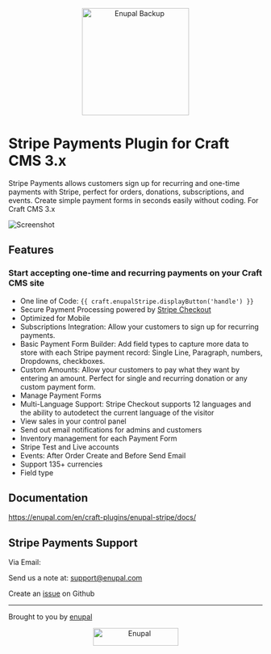 <p align="center">
	<a href="https://enupal.com/en/craft-plugins/enupal-stripe/docs/" target="_blank">
	<img width="212" height="212" src="https://enupal.com/assets/docs/stripe-payments-icon.svg" alt="Enupal Backup"></a>
</p>

# Stripe Payments Plugin for Craft CMS 3.x

Stripe Payments allows customers sign up for recurring and one-time payments with Stripe, perfect for orders, donations, subscriptions, and events. Create simple payment forms in seconds easily without coding. For Craft CMS 3.x

![Screenshot](https://enupal.com/assets/docs/5-paypal.png)

## Features

### Start accepting one-time and recurring payments on your Craft CMS site 

 * One line of Code: `{{ craft.enupalStripe.displayButton('handle') }} `
 * Secure Payment Processing powered by [Stripe Checkout](https://stripe.com/checkout)
 * Optimized for Mobile
 * Subscriptions Integration: Allow your customers to sign up for recurring payments.
 * Basic Payment Form Builder: Add field types to capture more data to store with each Stripe payment record: Single Line, Paragraph, numbers, Dropdowns, checkboxes.
 * Custom Amounts: Allow your customers to pay what they want by entering an amount. Perfect for single and recurring donation or any custom payment form.
 * Manage Payment Forms
 * Multi-Language Support: Stripe Checkout supports 12 languages and the ability to autodetect the current language of the visitor
 * View sales in your control panel
 * Send out email notifications for admins and customers 
 * Inventory management for each Payment Form
 * Stripe Test and Live accounts
 * Events: After Order Create and Before Send Email
 * Support 135+ currencies 
 * Field type

## Documentation

https://enupal.com/en/craft-plugins/enupal-stripe/docs/

## Stripe Payments Support

Via Email:

Send us a note at: support@enupal.com

Create an [issue](https://github.com/enupal/enupal-stripe/issues) on Github

------------------------------------------------------------

Brought to you by [enupal](https://enupal.com/en)

<p align="center">
  <a href="https://enupal.com/en" target="_blank">
  <img width="169" height="35" src="https://enupal.com/assets/docs/enupal-logo.png" alt="Enupal"></a>
</p>




